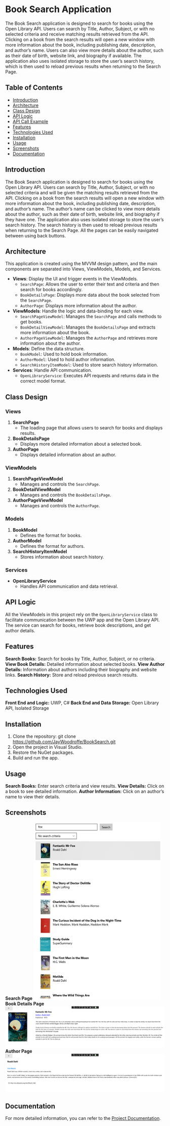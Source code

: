 # Book Search Application

The Book Search application is designed to search for books using the Open Library API. Users can search by Title, Author, Subject, or with no selected criteria and receive matching results retrieved from the API. Clicking on a book from the search results will open a new window with more information about the book, including publishing date, description, and author’s name. Users can also view more details about the author, such as their date of birth, website link, and biography if available. The application also uses isolated storage to store the user’s search history, which is then used to reload previous results when returning to the Search Page. 

## Table of Contents
- [Introduction](#introduction)
- [Architecture](#architecture)
- [Class Design](#class-design)
- [API Logic](#api-logic)
- [API Call Example](#api-call-example)
- [Features](#features)
- [Technologies Used](#technologies-used)
- [Installation](#installation)
- [Usage](#usage)
- [Screenshots](#screenshots)
- [Documentation](#documentation)

## Introduction

The Book Search application is designed to search for books using the Open Library API. Users can search by Title, Author, Subject, or with no selected criteria and will be given the matching results retrieved from the API. Clicking on a book from the search results will open a new window with more information about the book, including publishing date, description, and author’s name. The author’s name can be clicked to view more details about the author, such as their date of birth, website link, and biography if they have one. The application also uses isolated storage to store the user’s search history. The search history is then used to reload previous results when returning to the Search Page. All the pages can be easily navigated between using back buttons.

## Architecture

This application is created using the MVVM design pattern, and the main components are separated into Views, ViewModels, Models, and Services.

- **Views**: Display the UI and trigger events in the ViewModels.
  - `SearchPage`: Allows the user to enter their text and criteria and then search for books accordingly.
  - `BookDetailsPage`: Displays more data about the book selected from the `SearchPage`.
  - `AuthorPage`: Displays more information about the author.
- **ViewModels**: Handle the logic and data-binding for each view.
  - `SearchPageViewModel`: Manages the `SearchPage` and calls methods to get books.
  - `BookDetailViewModel`: Manages the `BookDetailsPage` and extracts more information about the book.
  - `AuthorPageViewModel`: Manages the `AuthorPage` and retrieves more information about the author.
- **Models**: Define the data structure.
  - `BookModel`: Used to hold book information.
  - `AuthorModel`: Used to hold author information.
  - `SearchHistoryItemModel`: Used to store search history information.
- **Services**: Handle API communication.
  - `OpenLibraryService`: Executes API requests and returns data in the correct model format.

## Class Design

### Views
1. **SearchPage**
   - The loading page that allows users to search for books and displays results.
2. **BookDetailsPage**
   - Displays more detailed information about a selected book.
3. **AuthorPage**
   - Displays detailed information about an author.

### ViewModels
1. **SearchPageViewModel**
   - Manages and controls the `SearchPage`.
2. **BookDetailViewModel**
   - Manages and controls the `BookDetailsPage`.
3. **AuthorPageViewModel**
   - Manages and controls the `AuthorPage`.

### Models
1. **BookModel**
   - Defines the format for books.
2. **AuthorModel**
   - Defines the format for authors.
3. **SearchHistoryItemModel**
   - Stores information about search history.

### Services
- **OpenLibraryService**
  - Handles API communication and data retrieval.

## API Logic

All the ViewModels in this project rely on the `OpenLibraryService` class to facilitate communication between the UWP app and the Open Library API. The service can search for books, retrieve book descriptions, and get author details.

## Features
**Search Books:** Search for books by Title, Author, Subject, or no criteria.
**View Book Details:** Detailed information about selected books.
**View Author Details:** Information about authors including their biography and website links.
**Search History:** Store and reload previous search results.

## Technologies Used
**Front End and Logic:** UWP, C#
**Back End and Data Storage:** Open Library API, Isolated Storage

## Installation
1. Clone the repository: git clone https://github.com/JayWoodroffe/BookSearch.git
2. Open the project in Visual Studio.
3. Restore the NuGet packages.
4. Build and run the app.

## Usage
**Search Books:** Enter search criteria and view results.
**View Details:** Click on a book to see detailed information.
**Author Information:** Click on an author’s name to view their details.

## Screenshots
**Search Page**
<img src="./images/search.png" width="400">
**Book Details Page**
<img src="./images/book_details.png">
**Author Page**
<img src="./images/author.png" >

## Documentation
For more detailed information, you can refer to the [Project Documentation](./docs/Documentation.pdf).
